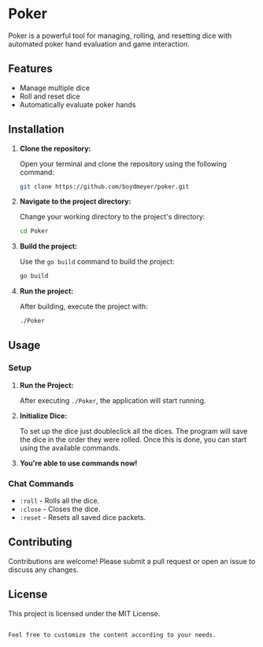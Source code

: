 # Poker

Poker is a powerful tool for managing, rolling, and resetting dice with automated poker hand evaluation and game interaction.

## Features

- Manage multiple dice
- Roll and reset dice
- Automatically evaluate poker hands

## Installation

1. **Clone the repository:**

   Open your terminal and clone the repository using the following command:

   ```bash
   git clone https://github.com/boydmeyer/poker.git
   ```

2. **Navigate to the project directory:**

   Change your working directory to the project's directory:

   ```bash
   cd Poker
   ```

3. **Build the project:**

   Use the `go build` command to build the project:

   ```bash
   go build
   ```

4. **Run the project:**

   After building, execute the project with:

   ```bash
   ./Poker
   ```

## Usage

### Setup

1. **Run the Project:**

   After executing `./Poker`, the application will start running.

2. **Initialize Dice:**

   To set up the dice just doubleclick all the dices. The program will save the dice in the order they were rolled. Once this is done, you can start using the available commands.

3. **You're able to use commands now!**

### Chat Commands

- `:roll` - Rolls all the dice.
- `:close` - Closes the dice.
- `:reset` - Resets all saved dice packets.

## Contributing

Contributions are welcome! Please submit a pull request or open an issue to discuss any changes.

## License

This project is licensed under the MIT License.

```

Feel free to customize the content according to your needs.
```
